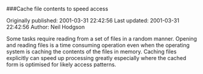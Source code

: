 ###Cache file contents to speed access

Originally published: 2001-03-31 22:42:56
Last updated: 2001-03-31 22:42:56
Author: Neil Hodgson

Some tasks require reading from a set of files in a random manner. Opening and reading files is a time consuming operation even when the operating system is caching the contents of the files in memory. Caching files explicitly can speed up processing greatly especially where the cached form is optimised for likely access patterns.
